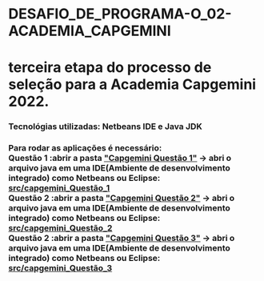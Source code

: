 # DESAFIO_DE_PROGRAMA-O_02-ACADEMIA_CAPGEMINI
<h1>terceira etapa do processo de seleção para a Academia Capgemini 2022.</h1>
<h3>Tecnológias utilizadas: Netbeans IDE e Java JDK<h3>
Para rodar as aplicações é necessário:<br>
Questão 1 :abrir a pasta <a href ="https://github.com/Micael-Macedo/DESAFIO_DE_PROGRAMA-O_02-ACADEMIA_CAPGEMINI/tree/main/Capgemini%20Questão%201">"Capgemini Questão 1"</a> -> abri o arquivo java em uma IDE(Ambiente de desenvolvimento integrado) como Netbeans ou Eclipse: <a href="https://github.com/Micael-Macedo/DESAFIO_DE_PROGRAMA-O_02-ACADEMIA_CAPGEMINI/tree/main/Capgemini%20Questão%201/src/capgemini_Questão_1"> src/capgemini_Questão_1</a><br>
Questão 2 :abrir a pasta <a href ="https://github.com/Micael-Macedo/DESAFIO_DE_PROGRAMA-O_02-ACADEMIA_CAPGEMINI/tree/main/Capgemini%20Questão%202">"Capgemini Questão 2"</a> -> abri o arquivo java em uma IDE(Ambiente de desenvolvimento integrado) como Netbeans ou Eclipse: <a href="https://github.com/Micael-Macedo/DESAFIO_DE_PROGRAMA-O_02-ACADEMIA_CAPGEMINI/tree/main/Capgemini%20Questão%202/src/capgemini/questão/pkg2"> src/capgemini_Questão_2</a><br>
Questão 2 :abrir a pasta <a href ="https://github.com/Micael-Macedo/DESAFIO_DE_PROGRAMA-O_02-ACADEMIA_CAPGEMINI/tree/main/Capgemini%20Questão%203">"Capgemini Questão 3"</a> -> abri o arquivo java em uma IDE(Ambiente de desenvolvimento integrado) como Netbeans ou Eclipse: <a href="https://github.com/Micael-Macedo/DESAFIO_DE_PROGRAMA-O_02-ACADEMIA_CAPGEMINI/tree/main/Capgemini%20Questão%203/src/capgemini_Questão_3"> src/capgemini_Questão_3</a><br>

